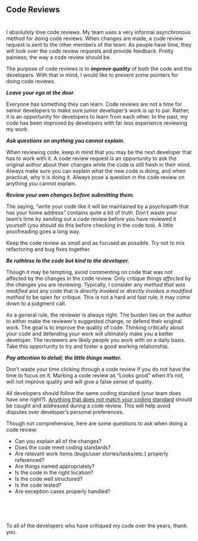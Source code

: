 ## Code Reviews 
#
I absolutely love code reviews. My team uses a very informal asynchronous method for doing code reviews. When changes are made, a code review request is sent to the other members of the team. As people have time, they will look over the code review requests and provide feedback. Pretty painless; the way a code review should be.

The purpose of code reviews is to **_improve quality_** of both the code and the developers. With that in mind, I would like to present some pointers for doing code reviews.

**_Leave your ego at the door_**.

Everyone has something they can learn. Code reviews are not a time for senior developers to make sure junior developer’s work is up to par. Rather, it is an opportunity for developers to learn from each other. In the past, my code has been improved by developers with far less experience reviewing my work.

**_Ask questions on anything you cannot explain._**

When reviewing code, keep in mind that you may be the next developer that has to work with it. A code review request is an opportunity to ask the original author about their changes while the code is still fresh in their mind. Always make sure you can explain what the new code is doing, and when practical, why it is doing it. Always pose a question in the code review on anything you cannot explain.

**_Review your own changes before submitting them._**

The saying, “write your code like it will be maintained by a psychopath that has your home address” contains quite a bit of truth. Don’t waste your team’s time by sending out a code review before you have reviewed it yourself (you should do this before checking in the code too). A little proofreading goes a long way.

Keep the code review as small and as focused as possible. Try not to mix refactoring and bug fixes together.

**_Be ruthless to the code but kind to the developer._**

Though it may be tempting, avoid commenting on code that was not affected by the changes in the code review. Only critique things _affected_ by the changes you are reviewing. Typically, I consider any _method that was modified_ and any code that is _directly invoked_ or _directly invokes a modified method_ to be open for critique. This is not a hard and fast rule; it may come down to a judgment call.

As a general rule, the reviewer is always right. The burden lies on the author to either make the reviewer’s suggested change, or defend their original work. The goal is to improve the quality of code. Thinking critically about your code and defending your work will ultimately make you a better developer. The reviewers are likely people you work with on a daily basis. Take this opportunity to try and foster a good working relationship.

**_Pay attention to detail; the little things matter._**

Don’t waste your time clicking through a code review if you do not have the time to focus on it. Marking a code review as “Looks good” when it’s not, will not improve quality and will give a false sense of quality.

All developers should follow the same coding standard (your team does have one right?). [Anything that does not match your coding standard](https://blog.codinghorror.com/the-broken-window-theory/) should be caught and addressed during a code review. This will help avoid disputes over developer’s personal preferences.

Though not comprehensive, here are some questions to ask when doing a code review:

- Can you explain all of the changes?
- Does the code meet coding standards?
- Are relevant work items (bugs/user stories/tasks/etc.) properly referenced?
- Are things named appropriately?
- Is the code in the right location?
- Is the code well structured?
- Is the code tested?
- Are exception cases properly handled?

 

 

To all of the developers who have critiqued my code over the years, thank you.
